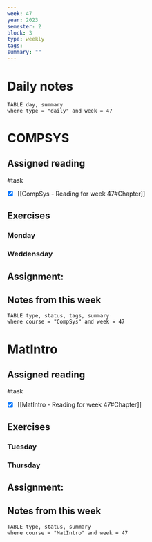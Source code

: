 ```yaml
---
week: 47
year: 2023
semester: 2
block: 3
type: weekly 
tags: 
summary: ""
---
```

# Daily notes
```dataview
TABLE day, summary 
where type = "daily" and week = 47
```
# COMPSYS
## Assigned reading
#task
 - [x] [[CompSys - Reading for week 47#Chapter]]
## Exercises 
### Monday
### Weddensday
## Assignment:

## Notes from this week
```dataview
TABLE type, status, tags, summary
where course = "CompSys" and week = 47
```

# MatIntro
## Assigned reading
#task
 - [x] [[MatIntro - Reading for week 47#Chapter]]

## Exercises 
### Tuesday
### Thursday
## Assignment:

## Notes from this week
```dataview
TABLE type, status, summary
where course = "MatIntro" and week = 47
```

